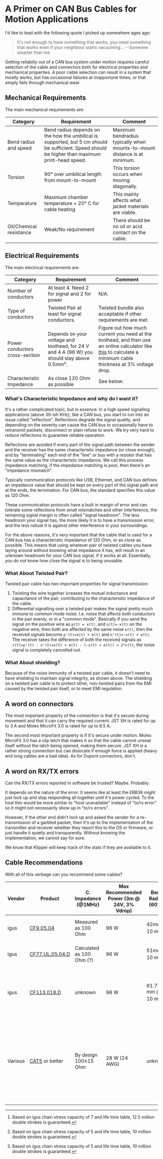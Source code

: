# A Primer on CAN Bus Cables for Motion Applications
I'd like to lead with the following quote I picked up somewhere ages ago:
> It's not enough to have something that works, you need something that works even if your neighbour starts vacuuming...  --Someone smarter than me

Getting reliabiliy out of a CAN bus system under motion requires careful selection of the cable and connectors both for electrical properties and mechanical properties. A poor cable selection can result in a system that mostly works, but has occasional failures at inopportune times, or that simply fails through mechanical wear.

## Mechanical Requirements
The main mechanical requirements are:

Category | Requirement | Comment
-|-|-
Bend radius and speed | Bend radius depends on the how the umbilical is supported, but 5 cm should be sufficient. Speed should be higher than maximum print-head speed. | Maximum bendradius typically when mounts-to-mount distance is at minimum.
Torsion | 90° over umbilical length from mount-to-mount  | This torsion occurs when moving diagonally.
Temperature | Maximum chamber temperature + 20° C for cable heating | This mainly affects what jacket materials are viable.
Oil/Chemical resistance | Weak/No requirement | There should be no oil or acid contact on the cable.

## Electrical Requirements
The main electrical requirements are:

Category | Requirement | Comment
-|-|-
Number of conductors | At least 4. Need 2 for signal and 2 for power | N/A.
Type of conductors | Twisted Pair at least for signal conductors. | Twisted bundle also acceptable if other requirements are met.
Power conductors cross-section | Depends on your voltage and toolhead, for 24 V and 4 A (96 W) you should stay above 0.5mm². | Figure out how much current you need at the toolhead, and then use an online calculator like [this](https://www.inchcalculator.com/voltage-drop-calculator/) to calculate a minimum cable thickness at 3% voltage drop.
Characteristic Impedance | As close 120 Ohm as possible | See below.

### What's Characteristic Impedance and why do I want it?
It's a rather complicated topic, but in essence: In a high speed signalling applications (above 30-ish KHz), like a CAN bus, you start to run into an issue called "reflection". Reflections degrade the signal quality, and depending on the severity can cause the CAN bus to occasionally have to retransmit packets, disconnect or plain refuse to work. We try very hard to reduce reflections to guarantee reliable operation.

Reflections are avoided if every part of the signal path between the sender and the receiver has the same characteristic impedance (or close enough), and by "terminating" each end of the "line" or bus with a resistor that has the same value as the characteristic impedance. We call this process impedance matching, if the impedance matching is poor, then there's an "impedance mismatch".

Typically communication protocols like USB, Ethernet, and CAN bus defines an impedance value that should be kept on every part of the signal path and at the ends, the termination. For CAN bus, the standard specifies this value as 120 Ohm.

These communication protocols have a built in margin of error and can tolerate some reflections from small mismatches and other interference, the remaining signal margin is often called "signal headroom". The less headroom your signal has, the more likely it is to have a transmission error, and the less robust it is against other interference in your surroundings.

For the above reasons, it's very important that the cable that is used for a CAN bus has a characteristic impedance of 120 Ohm, or as close as possible. This means that using whatever pair of twisted cables you have laying around without knowing what impedance it has, will result in an unknown headroom for your CAN bus signal, if it works at all. Essentially, you do not know how close the signal is to being unusable.

### What About Twisted Pair?
Twisted pair cable has two important properties for signal transmission:

1. Twisting the wire together icreases the mutual inductance and capacitance of the pair, contributing to the characteristic impedance of the cable.
2. Differential signalling over a twisted pair makes the signal pretty much immune to common mode noise. I.e. noise that affects both conductors in the pair evenly, or in a "common mode". Basically if you send the signal on the positive wire as  `p(t) = x(t)`, and `n(t)=-x(t)` on the negative wire, then both are affected by the same noise `e(t)`, then the received signals become `p'(t)=x(t) + e(t)` and `n'(t)=-x(t) + e(t)`. The receiver takes the difference of both the received signals as `r(t)=p'(t) - n'(t)=x(t) + e(t) - (-x(t) + e(t)) = 2*x(t)`, the noise signal is completely cancelled out.

### What About shielding?
Because of the noise immunity of a twisted pair cable, it doesn't need to have shielding to maintain signal integrity, as shown above. The shielding on a twisted pair cable is to protect other, non-twisted pairs from the EMI caused by the twisted pair itself, or to meet EMI regulation.

## A word on connectors
The most important property of the connection is that it's secure during movement and that it can carry the required current. JST XH is rated for up to 3 A and Molex MicroFit 3.0 is rated for up to 8.5 A.

The second most important property is if it's secure under motion. Molex MicroFit 3.0 has a clip latch that makes it so that the cable cannot unseat itself without the latch being opened, making them secure. JST XH is a rather strong connection but can dislocate if enough force is applied (heavy and long cables are a bad idea). As for Dupont connectors, don't. 

## A word on RX/TX errors
Can the RX/TX errors reported in software be trusted? Maybe. Probably.

It depends on the nature of the error. It seems like at least the EBB36 might just lock up and stop responding all together until it's power cycled. To the host this would be more similar to "host unavailable" instead of "tx/rx error" so it might not necessarily show up in "tx/rx errors".

However, if the other end didn't lock up and asked the sender for a re-transmission of a garbled packet, then it's up to the implementation of the transmitter and receiver whether they report this to the OS or firmware, or just handle it quietly and transparently. Without knowing the implementation, we cannot say for sure.

We know that Klipper will keep track of the stats if they are available to it.

## Cable Recommendations

With all of this verbage can you recommend some cables?

Vendor | Product | C. Impedance (@1MHz) | Max Recommended Power (3m @ 24V, 3% Vdrop) | Bend Radius (60°C) | Torsion | Max Temp | Comment 
-|-|-|-|-|-|-|-
igus | [CF9.05.04](https://www.igus.ie/product/CF9?artnr=CF9.05.04) | Measured as 100 Ohm | 96 W | 42mm @ 10 m/s [^1] | ±90°, with 1m cable length | 100 °C | See the [investigation](CF9.md).
igus | [CF77.UL.05.04.D](https://www.igus.eu/product/CF77_UL_D?artnr=CF77.UL.05.04.D) | Calculated as 100 Ohm (?) | 96 W | 51mm @ 10 m/s [^2] |  ±180°, with 1m cable length | 80 °C | PUR jacket can be though to work with.
igus | [CF113.018.D](https://www.igus.eu/product/CF113_D?artnr=CF113.018.D) | unknown | 96 W | 61.75 mm @ 10 m/s[^2] | None |  80 °C | Not recommended for long term umbilical use due to no torsion rating. One extra twisted pair.
Various | [CAT5](https://en.wikipedia.org/wiki/Category_5_cable) or better | By design 100±15 Ohm | 28 W (24 AWG) | unknown | unknown | 60 °C | Suitable for short term use up to 60 °C chamber temp (no extra margin needed for self heating as power is not carried in jacket), with power provided separately.

[^1]: Based on igus chain stress capacity of 7 and life time table, 12.5 million double strokes is guaranteed.

[^2]: Based on igus chain stress capacity of 5 and life time table, 10 million double strokes is guaranteed.